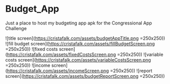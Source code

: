 # Budget_App
Just a place to host my budgeting app apk for the Congressional App Challenge

![title screen](https://cristafalk.com/assets/budgetAppTitle.png =250x250))
![fill budget screen](https://cristafalk.com/assets/fillBudgetScreen.png =250x250))
![fixed costs screen](https://cristafalk.com/assets/fixedCostsScreen.png =250x250))
![variable costs screen](https://cristafalk.com/assets/variableCostsScreen.png =250x250))
![income screen](https://cristafalk.com/assets/incomeScreen.png =250x250))
![report screen](https://cristafalk.com/assets/budgetReportScreen.png =250x250))
